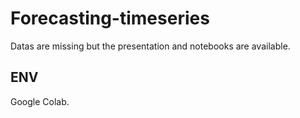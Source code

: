 # Forecasting-timeseries

Datas are missing but the presentation and notebooks are available.

## ENV

Google Colab.

